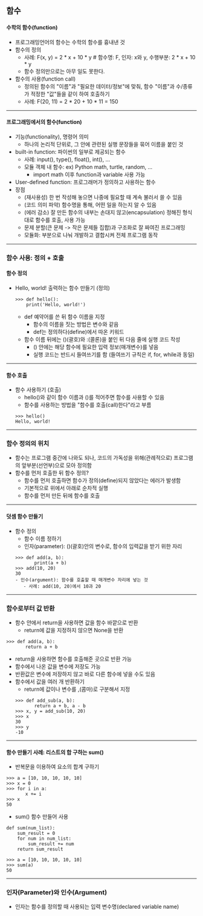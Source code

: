 ## 함수
#### 수학의 함수(function)
   - 프로그래밍언어의 함수는 수학의 함수를 흉내낸 것
   - 함수의 정의
      - 사례: F(x, y) = 2 * x + 10 * y # 함수명: F, 인자: x와 y, 수행부분: 2 * x + 10 * y
      - 함수 정의만으로는 아무 일도 못한다.
   - 함수의 사용(function call)
      - 정의된 함수의 "이름"과 "필요한 데이터/정보"에 맞춰, 함수 "이름"과 수/종류가 적정한 "값"들을 같이 하여 호출하기
      - 사례: F(20, 11) = 2 * 20 + 10 * 11 = 150
---

#### 프로그래밍에서의 함수(function)
   - 기능(functionality), 명령어 의미
      - 하나의 논리적 단위로, 그 안에 관련된 실행 문장들을 묶어 이름을 붙인 것
   - built-in function: 파이썬의 일부로 제공되는 함수
      - 사례: input(), type(), float(), int(), ...
      - 모듈 객체 내 함수: ex) Python math, turtle, random, ...
         - import math 이후 function과 variable 사용 가능
   - User-defined function: 프로그래머가 정의하고 사용하는 함수
   - 장점
      - (재사용성) 한 번 작성해 놓으면 나중에 필요할 때 계속 불러서 쓸 수 있음
      - (코드 의미 파악) 함수명을 통해, 어떤 일을 하는지 알 수 있음
      - (에러 감소) 잘 만든 함수의 내부는 손대지 않고(encapsulation) 정해진 형식대로 함수를 호출, 사용 가능
      - 문제 분할(큰 문제 -> 작은 문제들 집합)과 구조화로 잘 짜여진 프로그래밍
      - 모듈화: 부분으로 나눠 개발하고 결합시켜 전체 프로그램 동작
---

### 함수 사용: 정의 + 호출
#### 함수 정의
   - Hello, world! 출력하는 함수 만들기 (정의)
      ```
      >>> def hello():
          print('Hello, world!')
      ```   
      - def 예약어를 쓴 뒤 함수 이름을 지정
         - 함수의 이름을 짓는 방법은 변수와 같음
         - def는 정의하다(define)에서 따온 키워드
      - 함수 이름 뒤에는 ()(괄호)와 :(콜론)을 붙인 뒤 다음 줄에 실행 코드 작성
         - () 안에는 해당 함수에 필요한 입력 정보(매개변수)를 넣음
         - 실행 코드는 반드시 들여쓰기를 함 (들여쓰기 규칙은 if, for, while과 동일)
---

#### 함수 호출
   - 함수 사용하기 (호출)
      - hello()와 같이 함수 이름과 ()를 적어주면 함수를 사용할 수 있음
      - 함수를 사용하는 방법을 "함수를 호출(call)한다"라고 부름
      ```
      >>> hello()
      Hello, world!
      ```
---

### 함수 정의의 위치
   - 함수는 프로그램 중간에 나와도 되나, 코드의 가독성을 위해(관례적으로) 프로그램의 앞부분(선언부)으로 모아 정의함
   - 함수를 먼저 호출한 뒤 함수 정의?
      - 함수를 먼저 호출하면 함수가 정의(define)되지 않았다는 에러가 발생함
      - 기본적으로 위에서 아래로 순차적 실행
      - 함수를 먼저 만든 뒤에 함수를 호출
---

#### 덧셈 함수 만들기
   - 함수 정의
      - 함수 이름 정하기
      - 인자(parameter): ()(괄호)안의 변수로, 함수의 입력값을 받기 위한 자리
      ```
      >>> def add(a, b):
             print(a + b)
      >>> add(10, 20)
      30
      - 인수(argument): 함수를 호출할 때 매개변수 자리에 넣는 것
         - 사례: add(10, 20)에서 10과 20
---

### 함수로부터 값 반환
   - 함수 안에서 return을 사용하면 값을 함수 바깥으로 반환
      - return에 값을 지정하지 않으면 None을 반환
   ```
   >>> def add(a, b):
          return a + b
   ```
   - return을 사용하면 함수를 호출해준 곳으로 반환 가능
   - 함수에서 나온 값을 변수에 저장도 가능
   - 반환값은 변수에 저장하지 않고 바로 다른 함수에 넣을 수도 있음
   - 함수에서 값을 여러 개 반환하기
      - return에 값이나 변수를 ,(콤마)로 구분해서 지정
      ```
      >>> def add_sub(a, b):
             return a + b, a - b
      >>> x, y = add_sub(10, 20)
      >>> x
      30
      >>> y
      -10
      ```
---

#### 함수 만들기 사례: 리스트의 합 구하는 sum()
   - 반복문을 이용하여 요소의 합계 구하기
   ```
   >>> a = [10, 10, 10, 10, 10]
   >>> x = 0
   >>> for i in a:
          x += i
   >>> x
   50
   ```
   - sum() 함수 만들어 사용
   ```
   def sum(num_list):
       sum_result = 0
       for num in num_list:
           sum_result += num
       return sum_result
   ```
   ```
   >>> a = [10, 10, 10, 10, 10]
   >>> sum(a)
   50
   ```
---

### 인자(Parameter)와 인수(Argument)
   - 인자는 함수를 정의할 때 사용되는 입력 변수명(declared variable name)
   
      
      

      
  
   
      
      
